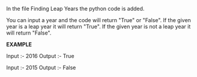 In the file Finding Leap Years the python code is added.

You can input a year and the code will return "True" or "False". If the given year is a leap year it will return "True". If the given year is not a leap year it will return "False".

**EXAMPLE**

Input :- 2016
Output :- True

Input :- 2015
Output :- False
